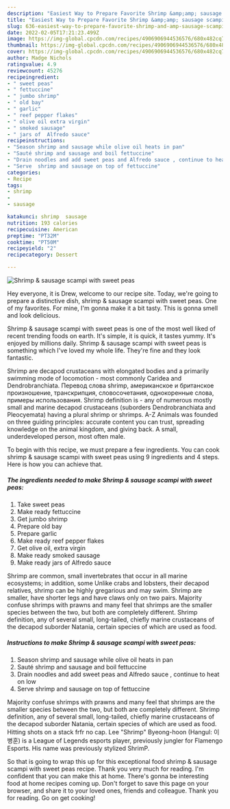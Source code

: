 ```yaml
---
description: "Easiest Way to Prepare Favorite Shrimp &amp;amp; sausage scampi with sweet peas"
title: "Easiest Way to Prepare Favorite Shrimp &amp;amp; sausage scampi with sweet peas"
slug: 636-easiest-way-to-prepare-favorite-shrimp-and-amp-sausage-scampi-with-sweet-peas
date: 2022-02-05T17:21:23.499Z
image: https://img-global.cpcdn.com/recipes/4906906944536576/680x482cq70/shrimp-sausage-scampi-with-sweet-peas-recipe-main-photo.jpg
thumbnail: https://img-global.cpcdn.com/recipes/4906906944536576/680x482cq70/shrimp-sausage-scampi-with-sweet-peas-recipe-main-photo.jpg
cover: https://img-global.cpcdn.com/recipes/4906906944536576/680x482cq70/shrimp-sausage-scampi-with-sweet-peas-recipe-main-photo.jpg
author: Madge Nichols
ratingvalue: 4.9
reviewcount: 45276
recipeingredient:
- " sweet peas"
- " fettuccine"
- " jumbo shrimp"
- " old bay"
- " garlic"
- " reef pepper flakes"
- " olive oil extra virgin"
- " smoked sausage"
- " jars of  Alfredo sauce"
recipeinstructions:
- "Season shrimp and sausage while olive oil heats in pan"
- "Sauté shrimp and sausage and boil fettuccine"
- "Drain noodles and add sweet peas and Alfredo sauce , continue to heat on low"
- "Serve  shrimp and sausage on top of fettuccine"
categories:
- Recipe
tags:
- shrimp
- 
- sausage

katakunci: shrimp  sausage 
nutrition: 193 calories
recipecuisine: American
preptime: "PT32M"
cooktime: "PT50M"
recipeyield: "2"
recipecategory: Dessert

---
```



![Shrimp &amp; sausage scampi with sweet peas](https://img-global.cpcdn.com/recipes/4906906944536576/680x482cq70/shrimp-sausage-scampi-with-sweet-peas-recipe-main-photo.jpg)

Hey everyone, it is Drew, welcome to our recipe site. Today, we're going to prepare a distinctive dish, shrimp &amp; sausage scampi with sweet peas. One of my favorites. For mine, I'm gonna make it a bit tasty. This is gonna smell and look delicious.

Shrimp &amp; sausage scampi with sweet peas is one of the most well liked of recent trending foods on earth. It's simple, it is quick, it tastes yummy. It's enjoyed by millions daily. Shrimp &amp; sausage scampi with sweet peas is something which I've loved my whole life. They're fine and they look fantastic.

Shrimp are decapod crustaceans with elongated bodies and a primarily swimming mode of locomotion - most commonly Caridea and Dendrobranchiata. Перевод слова shrimp, американское и британское произношение, транскрипция, словосочетания, однокоренные слова, примеры использования. Shrimp definition is - any of numerous mostly small and marine decapod crustaceans (suborders Dendrobranchiata and Pleocyemata) having a plural shrimp or shrimps. A-Z Animals was founded on three guiding principles: accurate content you can trust, spreading knowledge on the animal kingdom, and giving back. A small, underdeveloped person, most often male.


To begin with this recipe, we must prepare a few ingredients. You can cook shrimp &amp; sausage scampi with sweet peas using 9 ingredients and 4 steps. Here is how you can achieve that.

<!--inarticleads1-->

##### The ingredients needed to make Shrimp &amp; sausage scampi with sweet peas:

1. Take  sweet peas
1. Make ready  fettuccine
1. Get  jumbo shrimp
1. Prepare  old bay
1. Prepare  garlic
1. Make ready  reef pepper flakes
1. Get  olive oil, extra virgin
1. Make ready  smoked sausage
1. Make ready  jars of  Alfredo sauce


Shrimp are common, small invertebrates that occur in all marine ecosystems; in addition, some Unlike crabs and lobsters, their decapod relatives, shrimp can be highly gregarious and may swim. Shrimp are smaller, have shorter legs and have claws only on two pairs. Majority confuse shrimps with prawns and many feel that shrimps are the smaller species between the two, but both are completely different. Shrimp definition, any of several small, long-tailed, chiefly marine crustaceans of the decapod suborder Natania, certain species of which are used as food. 

<!--inarticleads2-->

##### Instructions to make Shrimp &amp; sausage scampi with sweet peas:

1. Season shrimp and sausage while olive oil heats in pan
1. Sauté shrimp and sausage and boil fettuccine
1. Drain noodles and add sweet peas and Alfredo sauce , continue to heat on low
1. Serve  shrimp and sausage on top of fettuccine


Majority confuse shrimps with prawns and many feel that shrimps are the smaller species between the two, but both are completely different. Shrimp definition, any of several small, long-tailed, chiefly marine crustaceans of the decapod suborder Natania, certain species of which are used as food. Hitting shots on a stack frfr no cap. Lee &#34;Shrimp&#34; Byeong-hoon (Hangul: 이병훈) is a League of Legends esports player, previously jungler for Flamengo Esports. His name was previously stylized ShrimP. 

So that is going to wrap this up for this exceptional food shrimp &amp; sausage scampi with sweet peas recipe. Thank you very much for reading. I'm confident that you can make this at home. There's gonna be interesting food at home recipes coming up. Don't forget to save this page on your browser, and share it to your loved ones, friends and colleague. Thank you for reading. Go on get cooking!
